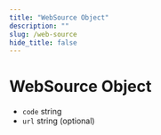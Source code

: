 ```yaml
---
title: "WebSource Object"
description: ""
slug: /web-source
hide_title: false
---
```


# WebSource Object

* `code` string
* `url` string (optional)

